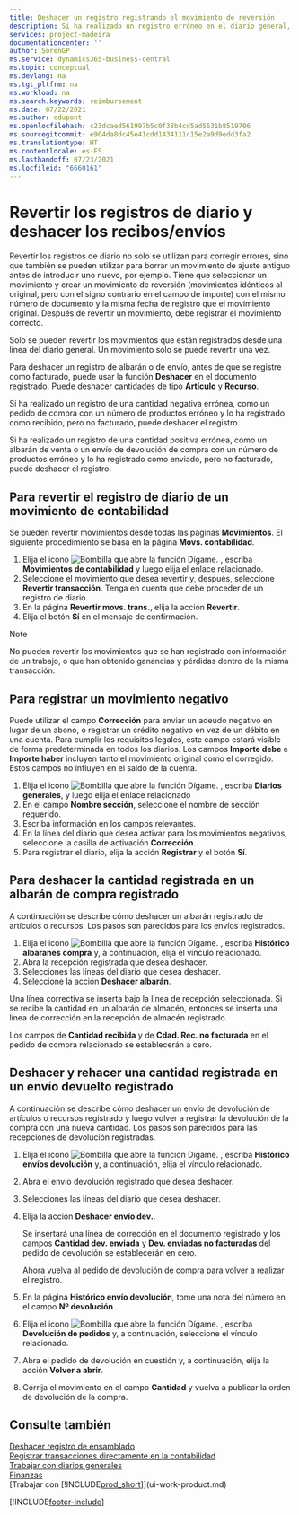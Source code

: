 ```yaml
---
title: Deshacer un registro registrando el movimiento de reversión
description: Si ha realizado un registro erróneo en el diario general, puede utilizar la función Revertir transacción para deshacer el registro con un seguimiento de auditoria correcto.
services: project-madeira
documentationcenter: ''
author: SorenGP
ms.service: dynamics365-business-central
ms.topic: conceptual
ms.devlang: na
ms.tgt_pltfrm: na
ms.workload: na
ms.search.keywords: reimbursement
ms.date: 07/22/2021
ms.author: edupont
ms.openlocfilehash: c23dcaed561997b5c0f38b4cd5ad5631b8519706
ms.sourcegitcommit: e904da8dc45e41cdd1434111c15e2a9d9edd3fa2
ms.translationtype: HT
ms.contentlocale: es-ES
ms.lasthandoff: 07/23/2021
ms.locfileid: "6660161"
---
```

# <a name="reverse-journal-postings-and-undo-receiptsshipments"></a>Revertir los registros de diario y deshacer los recibos/envíos
Revertir los registros de diario no solo se utilizan para corregir errores, sino que también se pueden utilizar para borrar un movimiento de ajuste antiguo antes de introducir uno nuevo, por ejemplo. Tiene que seleccionar un movimiento y crear un movimiento de reversión (movimientos idénticos al original, pero con el signo contrario en el campo de importe) con el mismo número de documento y la misma fecha de registro que el movimiento original. Después de revertir un movimiento, debe registrar el movimiento correcto.

Solo se pueden revertir los movimientos que están registrados desde una línea del diario general. Un movimiento solo se puede revertir una vez.

Para deshacer un registro de albarán o de envío, antes de que se registre como facturado, puede usar la función **Deshacer** en el documento registrado. Puede deshacer cantidades de tipo **Artículo** y **Recurso**.

Si ha realizado un registro de una cantidad negativa errónea, como un pedido de compra con un número de productos erróneo y lo ha registrado como recibido, pero no facturado, puede deshacer el registro.

Si ha realizado un registro de una cantidad positiva errónea, como un albarán de venta o un envío de devolución de compra con un número de productos erróneo y lo ha registrado como enviado, pero no facturado, puede deshacer el registro.   

## <a name="to-reverse-the-journal-posting-of-a-general-ledger-entry"></a>Para revertir el registro de diario de un movimiento de contabilidad
Se pueden revertir movimientos desde todas las páginas **Movimientos**. El siguiente procedimiento se basa en la página **Movs. contabilidad**.
1. Elija el icono ![Bombilla que abre la función Dígame.](media/ui-search/search_small.png "Dígame qué desea hacer") , escriba **Movimientos de contabilidad** y luego elija el enlace relacionado.
2. Seleccione el movimiento que desea revertir y, después, seleccione **Revertir transacción**. Tenga en cuenta que debe proceder de un registro de diario.
3. En la página **Revertir movs. trans.**, elija la acción **Revertir**.
4. Elija el botón **Sí** en el mensaje de confirmación.

> [!NOTE]
> No pueden revertir los movimientos que se han registrado con información de un trabajo, o que han obtenido ganancias y pérdidas dentro de la misma transacción.

## <a name="to-post-a-negative-entry"></a>Para registrar un movimiento negativo  
Puede utilizar el campo **Corrección** para enviar un adeudo negativo en lugar de un abono, o registrar un crédito negativo en vez de un débito en una cuenta. Para cumplir los requisitos legales, este campo estará visible de forma predeterminada en todos los diarios. Los campos **Importe debe** e **Importe haber** incluyen tanto el movimiento original como el corregido. Estos campos no influyen en el saldo de la cuenta.  

1.  Elija el icono ![Bombilla que abre la función Dígame.](media/ui-search/search_small.png "Dígame qué desea hacer") , escriba **Diarios generales**, y luego elija el enlace relacionado  
2.  En el campo **Nombre sección**, seleccione el nombre de sección requerido.  
3.  Escriba información en los campos relevantes.  
4.  En la línea del diario que desea activar para los movimientos negativos, seleccione la casilla de activación **Corrección**.  
5.  Para registrar el diario, elija la acción **Registrar** y el botón **Sí**.

## <a name="to-undo-a-quantity-posting-on-a-posted-purchase-receipt"></a>Para deshacer la cantidad registrada en un albarán de compra registrado  
A continuación se describe cómo deshacer un albarán registrado de artículos o recursos. Los pasos son parecidos para los envíos registrados.

1.  Elija el icono ![Bombilla que abre la función Dígame.](media/ui-search/search_small.png "Dígame qué desea hacer") , escriba **Histórico albaranes compra** y, a continuación, elija el vínculo relacionado.  
2.  Abra la recepción registrada que desea deshacer.  
3.  Selecciones las líneas del diario que desea deshacer.  
4.  Seleccione la acción **Deshacer albarán**.

Una línea correctiva se inserta bajo la línea de recepción seleccionada. Si se recibe la cantidad en un albarán de almacén, entonces se inserta una línea de corrección en la recepción de almacén registrado.  

Los campos de **Cantidad recibida** y de **Cdad. Rec. no facturada** en el pedido de compra relacionado se establecerán a cero.

## <a name="to-undo-and-then-redo-a-quantity-posting-on-a-posted-return-shipment"></a>Deshacer y rehacer una cantidad registrada en un envío devuelto registrado
A continuación se describe cómo deshacer un envío de devolución de artículos o recursos registrado y luego volver a registrar la devolución de la compra con una nueva cantidad. Los pasos son parecidos para las recepciones de devolución registradas.

1.  Elija el icono ![Bombilla que abre la función Dígame.](media/ui-search/search_small.png "Dígame qué desea hacer") , escriba **Histórico envíos devolución** y, a continuación, elija el vínculo relacionado.  
2.  Abra el envío devolución registrado que desea deshacer.
3. Selecciones las líneas del diario que desea deshacer.  

4.  Elija la acción **Deshacer envío dev.**.  

    Se insertará una línea de corrección en el documento registrado y los campos **Cantidad dev. enviada** y **Dev. enviadas no facturadas** del pedido de devolución se establecerán en cero.  

    Ahora vuelva al pedido de devolución de compra para volver a realizar el registro.  

5.  En la página **Histórico envío devolución**, tome una nota del número en el campo **Nº devolución** .  
6.  Elija el icono ![Bombilla que abre la función Dígame.](media/ui-search/search_small.png "Dígame qué desea hacer") , escriba **Devolución de pedidos** y, a continuación, seleccione el vínculo relacionado.  
7.  Abra el pedido de devolución en cuestión y, a continuación, elija la acción **Volver a abrir**.  
8.  Corrija el movimiento en el campo **Cantidad** y vuelva a publicar la orden de devolución de la compra.  

## <a name="see-also"></a>Consulte también
[Deshacer registro de ensamblado](assembly-how-to-undo-assembly-posting.md)  
[Registrar transacciones directamente en la contabilidad](finance-how-post-transactions-directly.md)  
[Trabajar con diarios generales](ui-work-general-journals.md)  
[Finanzas](finance.md)  
[Trabajar con [!INCLUDE[prod_short](includes/prod_short.md)]](ui-work-product.md)  


[!INCLUDE[footer-include](includes/footer-banner.md)]